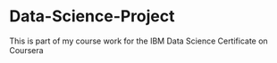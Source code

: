 # Data-Science-Project
This is part of my course work for the IBM Data Science Certificate on Coursera
